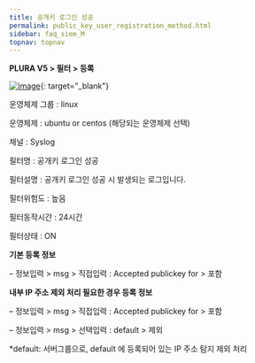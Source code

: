```yaml
---
title: 공개키 로그인 성공
permalink: public_key_user_registration_method.html
sidebar: faq_siem_M
topnav: topnav
---
```


**PLURA V5 > 필터 > 등록**

[![image](/docs/images/Additianal/public_key/1.png)](/docs/images/Additianal/public_key/1.png){: target="_blank"}

운영체제 그룹 : linux

운영체제 : ubuntu or centos (해당되는 운영체제 선택)

채널 : Syslog

필터명 : 공개키 로그인 성공

필터설명 : 공개키 로그인 성공 시 발생되는 로그입니다.

필터위험도 : 높음

필터동작시간 : 24시간

필터상태 : ON

 

**기본 등록 정보**

 – 정보입력 > msg > 직접입력 : Accepted publickey for > 포함

 

**내부 IP 주소 제외 처리 필요한 경우 등록 정보**

 – 정보입력 > msg > 직접입력 : Accepted publickey for > 포함

 – 정보입력 > msg > 선택입력 : default > 제외

 *default: 서버그룹으로, default 에 등록되어 있는 IP 주소 탐지 제외 처리
